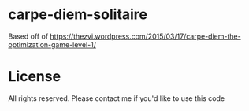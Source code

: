 # carpe-diem-solitaire
Based off of https://thezvi.wordpress.com/2015/03/17/carpe-diem-the-optimization-game-level-1/

# License
All rights reserved. Please contact me if you'd like to use this code
